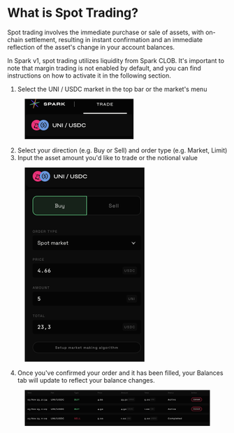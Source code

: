 # What is Spot Trading?

Spot trading involves the immediate purchase or sale of assets, with on-chain settlement, resulting in instant confirmation and an immediate reflection of the asset's change in your account balances.&#x20;

In Spark v1, spot trading utilizes liquidity from Spark CLOB. It's important to note that margin trading is not enabled by default, and you can find instructions on how to activate it in the following section.&#x20;

1. Select the UNI / USDC market in the top bar or the market's menu

<figure><img src="../../.gitbook/assets/Screenshot 2023-11-03 at 21.27.41.png" alt="" width="249"><figcaption></figcaption></figure>

2. Select your direction (e.g. Buy or Sell) and order type (e.g. Market, Limit)&#x20;
3. Input the asset amount you'd like to trade or the notional value

&#x20;

<figure><img src="../../.gitbook/assets/Screenshot 2023-11-03 at 21.31.30.png" alt="" width="274"><figcaption></figcaption></figure>

4. Once you've confirmed your order and it has been filled, your Balances tab will update to reflect your balance changes.&#x20;

<figure><img src="../../.gitbook/assets/Screenshot 2023-11-03 at 21.35.11.png" alt=""><figcaption></figcaption></figure>

